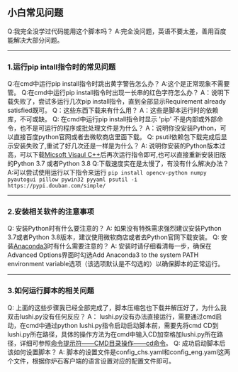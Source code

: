 ## 小白常见问题

Q:我完全没学过代码能用这个脚本吗？
A:完全没问题，英语不要太差，善用百度能解决大部分问题。
 
***
### 1.运行pip intall指令时的常见问题
 Q:在cmd中运行pip install指令时跳出黄字警告怎么办？
 A:这个是正常现象不需要管。
 Q:在cmd中运行pip install指令时出现一长串的红色字符怎么办？
 A：说明下载失败了，尝试多运行几次pip install指令，直到全部显示Requirement already satisfied既可。
 Q：这些东西下载来有什么用？
 A：这些是脚本运行时的依赖库，不可或缺。
 Q: 在cmd中运行pip install指令时显示 'pip' 不是内部或外部命令，也不是可运行的程序或批处理文件是为什么？
 A：说明你没安装Python，可以直接百度python官网或者去微软商店里面下载。
 Q: psutil依赖包下载完成后显示安装失败了,重试了好几次还是一样是为什么？
 A: 说明你安装的Python版本过高，可以下载[Micsoft Visaul C++](https://download.visualstudio.microsoft.com/download/pr/d3cbdace-2bb8-4dc5-a326-2c1c0f1ad5ae/9B9DD72C27AB1DB081DE56BB7B73BEE9A00F60D14ED8E6FDE45DAB3E619B5F04/VC_redist.x64.exe)后再次运行指令即可,也可以直接重新安装旧版的Python 3.7 或者Python 3.8
 Q:下载速度实在是太慢了，有没有什么解决办法？
 A:可以尝试使用运行以下指令来运行
```pip install opencv-python numpy pyautogui pillow pywin32 pyyaml psutil -i https://pypi.douban.com/simple/```
***
### 2.安装相关软件的注意事项
 Q: 安装Python时有什么要注意的？
 A: 如果没有特殊需求强烈建议安装Python 3.7或者Python 3.8版本，建议使用微软商店或者去Python官网下载安装。
 Q: 安装[Anaconda3](https://www.anaconda.com/products/individual#windows)时有什么需要注意的？
 A: 安装时请仔细看清每一步，确保在Advanced Options界面时勾选Add Anaconda3 to the system PATH environment variable选项（该选项默认是不勾选的）以确保脚本的正常运行。
***
### 3.如何运行脚本的相关问题
 Q: 上面的这些步骤我已经全部完成了，脚本压缩包也下载并解压好了，为什么我双击lushi.py没有任何反应？
 A： lushi.py没有办法直接运行，需要通过cmd启动，在cmd中通过python lushi.py指令启动启动脚本前，需要先将cmd CD到lushi.py所在路径，具体的操作方法为在cmd中输入CD加空格加lushi.py所在路径，详细可参照[命令提示符——CMD目录操作——cd命令](https://jingyan.baidu.com/article/73c3ce28480637e50343d992.html)。
 Q: 成功启动脚本后该如何设置脚本？
 A: 脚本的设置文件是config_chs.yaml和config_eng.yaml这两个文件，根据你炉石客户端的语言设置对应的配置文件即可。
